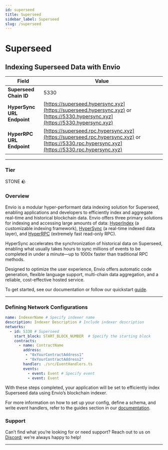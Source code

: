 ```yaml
---
id: superseed
title: Superseed
sidebar_label: Superseed
slug: /superseed
---
```


# Superseed

## Indexing Superseed Data with Envio

| **Field**                     | **Value**                                                                                          |
|-------------------------------|----------------------------------------------------------------------------------------------------|
| **Superseed Chain ID**     | 5330                                                                                            |
| **HyperSync URL Endpoint**    | [https://superseed.hypersync.xyz](https://superseed.hypersync.xyz) or [https://5330.hypersync.xyz](https://5330.hypersync.xyz) |
| **HyperRPC URL Endpoint**     | [https://superseed.rpc.hypersync.xyz](https://superseed.rpc.hypersync.xyz) or [https://5330.rpc.hypersync.xyz](https://5330.rpc.hypersync.xyz) |

---

### Tier

STONE 🪨

### Overview

Envio is a modular hyper-performant data indexing solution for Superseed, enabling applications and developers to efficiently index and aggregate real-time and historical blockchain data. Envio offers three primary solutions for indexing and accessing large amounts of data: [HyperIndex](/docs/HyperIndex/overview) (a customizable indexing framework), [HyperSync](/docs/HyperSync/overview) (a real-time indexed data layer), and [HyperRPC](/docs/HyperSync/overview-hyperrpc) (extremely fast read-only RPC).

HyperSync accelerates the synchronization of historical data on Superseed, enabling what usually takes hours to sync millions of events to be completed in under a minute—up to 1000x faster than traditional RPC methods.

Designed to optimize the user experience, Envio offers automatic code generation, flexible language support, multi-chain data aggregation, and a reliable, cost-effective hosted service.

To get started, see our documentation or follow our quickstart [guide](/docs/HyperIndex/contract-import).

---

### Defining Network Configurations

```yaml
name: IndexerName # Specify indexer name
description: Indexer Description # Include indexer description
networks:
  - id: 5330 # Superseed  
    start_block: START_BLOCK_NUMBER  # Specify the starting block
    contracts:
      - name: ContractName
        address:
         - "0xYourContractAddress1"
         - "0xYourContractAddress2"
        handler: ./src/EventHandlers.ts
        events:
          - event: Event # Specify event
          - event: Event
```

With these steps completed, your application will be set to efficiently index Superseed data using Envio’s blockchain indexer.

For more information on how to set up your config, define a schema, and write event handlers, refer to the guides section in our [documentation](/docs/HyperIndex/configuration-file).

### Support

Can’t find what you’re looking for or need support? Reach out to us on [Discord](https://discord.com/invite/Q9qt8gZ2fX); we’re always happy to help!

---
